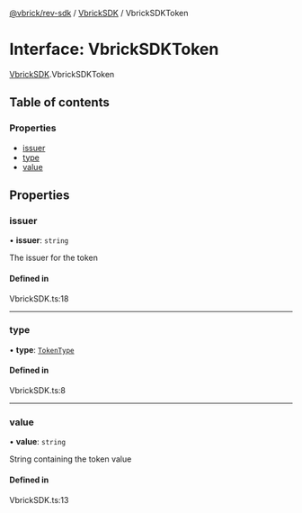[@vbrick/rev-sdk](../README.md) / [VbrickSDK](../modules/VbrickSDK.md) / VbrickSDKToken

# Interface: VbrickSDKToken

[VbrickSDK](../modules/VbrickSDK.md).VbrickSDKToken

## Table of contents

### Properties

- [issuer](VbrickSDK.VbrickSDKToken.md#issuer)
- [type](VbrickSDK.VbrickSDKToken.md#type)
- [value](VbrickSDK.VbrickSDKToken.md#value)

## Properties

### issuer

• **issuer**: `string`

The issuer for the token

#### Defined in

VbrickSDK.ts:18

___

### type

• **type**: [`TokenType`](../enums/VbrickSDK.TokenType.md)

#### Defined in

VbrickSDK.ts:8

___

### value

• **value**: `string`

String containing the token value

#### Defined in

VbrickSDK.ts:13
